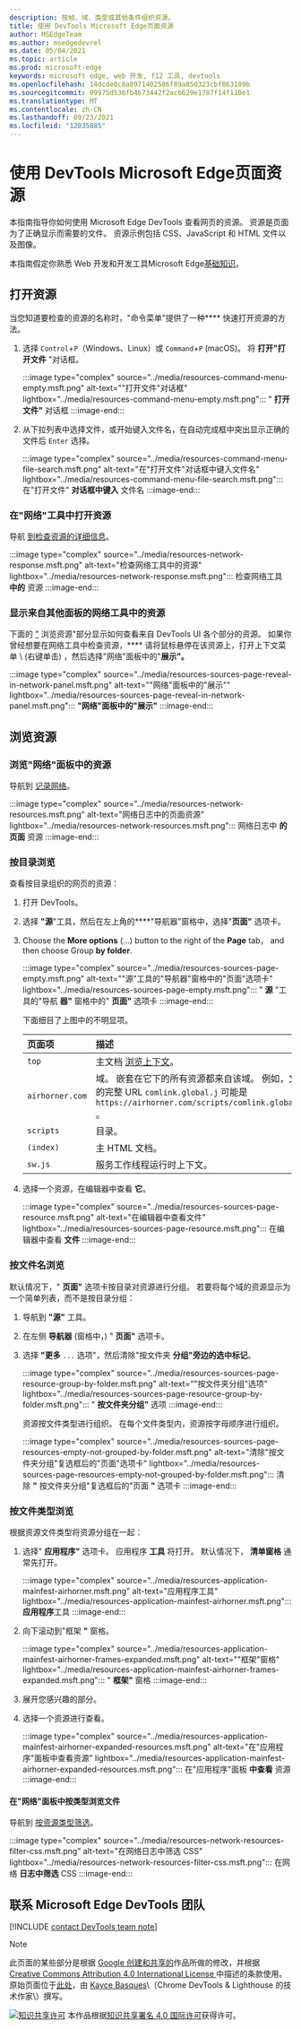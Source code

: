 ```yaml
---
description: 按帧、域、类型或其他条件组织资源。
title: 使用 DevTools Microsoft Edge页面资源
author: MSEdgeTeam
ms.author: msedgedevrel
ms.date: 05/04/2021
ms.topic: article
ms.prod: microsoft-edge
keywords: microsoft edge, web 开发, f12 工具, devtools
ms.openlocfilehash: 14dcde0c8a8971402586f89a850323cbf863189b
ms.sourcegitcommit: 09975d536fb4673442f2ac6629e1787f14f110e1
ms.translationtype: MT
ms.contentlocale: zh-CN
ms.lasthandoff: 09/23/2021
ms.locfileid: "12035885"
---
```

<!-- Copyright Kayce Basques

   Licensed under the Apache License, Version 2.0 (the "License");
   you may not use this file except in compliance with the License.
   You may obtain a copy of the License at

       https://www.apache.org/licenses/LICENSE-2.0

   Unless required by applicable law or agreed to in writing, software
   distributed under the License is distributed on an "AS IS" BASIS,
   WITHOUT WARRANTIES OR CONDITIONS OF ANY KIND, either express or implied.
   See the License for the specific language governing permissions and
   limitations under the License.  -->
# <a name="view-page-resources-with-microsoft-edge-devtools"></a>使用 DevTools Microsoft Edge页面资源

本指南指导你如何使用 Microsoft Edge DevTools 查看网页的资源。  资源是页面为了正确显示而需要的文件。  资源示例包括 CSS、JavaScript 和 HTML 文件以及图像。

本指南假定你熟悉 Web 开发和开发工具Microsoft Edge[基础知识][MicrosoftEdgeDevTools]。 [][MDNLearnWebDevelopment]

## <a name="open-resources"></a>打开资源

当您知道要检查的资源的名称时，"命令菜单"提供了一种**** 快速打开资源的方法。

1.  选择 `Control`+`P`（Windows、Linux）或 `Command`+`P` (macOS)。  将 **打开"打开文件** "对话框。

    :::image type="complex" source="../media/resources-command-menu-empty.msft.png" alt-text="&quot;打开文件&quot;对话框" lightbox="../media/resources-command-menu-empty.msft.png":::
       " **打开文件"** 对话框
    :::image-end:::

1.  从下拉列表中选择文件，或开始键入文件名，在自动完成框中突出显示正确的文件后 `Enter` 选择。

    :::image type="complex" source="../media/resources-command-menu-file-search.msft.png" alt-text="在&quot;打开文件&quot;对话框中键入文件名" lightbox="../media/resources-command-menu-file-search.msft.png":::
       在"打开文件" **对话框中键入** 文件名
    :::image-end:::

### <a name="open-resources-in-the-network-tool"></a>在"网络"工具中打开资源

导航 [到检查资源的详细信息][DevtoolsNetworkInspectDetailsResource]。

:::image type="complex" source="../media/resources-network-response.msft.png" alt-text="检查网络工具中的资源" lightbox="../media/resources-network-response.msft.png":::
   检查网络工具 **中的** 资源
:::image-end:::

### <a name="reveal-resources-in-the-network-tool-from-other-panels"></a>显示来自其他面板的网络工具中的资源

下面的 ["](#browse-resources) 浏览资源"部分显示如何查看来自 DevTools UI 各个部分的资源。  如果你曾经想要在网络工具中检查资源，**** 请将鼠标悬停在该资源上，打开上下文菜单 \ (右键单击\) ，然后选择"网络"面板中的"**展示"。**

:::image type="complex" source="../media/resources-sources-page-reveal-in-network-panel.msft.png" alt-text="&quot;网络&quot;面板中的&quot;展示&quot;" lightbox="../media/resources-sources-page-reveal-in-network-panel.msft.png":::
   **"网络"面板中的"展示"**
:::image-end:::

## <a name="browse-resources"></a>浏览资源

### <a name="browse-resources-in-the-network-panel"></a>浏览"网络"面板中的资源

导航到 [记录网络][DevtoolsNetworkLogActivity]。

:::image type="complex" source="../media/resources-network-resources.msft.png" alt-text="网络日志中的页面资源" lightbox="../media/resources-network-resources.msft.png":::
   网络日志中 **的页面** 资源
:::image-end:::

### <a name="browse-by-directory"></a>按目录浏览

查看按目录组织的网页的资源：

1.  打开 DevTools。
1.  选择 **"源**"工具，然后在左上角的****"导航器"窗格中，选择"**页面"** 选项卡。
1.  Choose the **More options** (...) button to the right of the **Page** tab， and then choose Group **by folder**.

    :::image type="complex" source="../media/resources-sources-page-empty.msft.png" alt-text="&quot;源&quot;工具的&quot;导航器&quot;窗格中的&quot;页面&quot;选项卡" lightbox="../media/resources-sources-page-empty.msft.png":::
       " **源** "工具的"导航 **器"** 窗格中的" **页面"** 选项卡
    :::image-end:::

    下面细目了上图中的不明显项。

    | 页面项 | 描述 |
    |:--- |:--- |
    | `top` | 主文档 [浏览上下文][MDNInlineFrame]。 |
    | `airhorner.com` | 域。  嵌套在它下的所有资源都来自该域。  例如，文件的完整 URL `comlink.global.j` 可能是 `https://airhorner.com/scripts/comlink.global.js` 。 |
    | `scripts` | 目录。 |
    | `(index)` | 主 HTML 文档。 |
    | `sw.js` | 服务工作线程运行时上下文。 |

1.  选择一个资源，在编辑器中查看 **它**。

    :::image type="complex" source="../media/resources-sources-page-resource.msft.png" alt-text="在编辑器中查看文件" lightbox="../media/resources-sources-page-resource.msft.png":::
       在编辑器中查看 **文件**
    :::image-end:::

### <a name="browse-by-filename"></a>按文件名浏览

默认情况下，" **页面"** 选项卡按目录对资源进行分组。  若要将每个域的资源显示为一个简单列表，而不是按目录分组：

1.  导航到 **"源"** 工具。
1.  在左侧 **导航器** (窗格中，) " **页面"** 选项卡。
1.  选择 **"更多** `...` 选项"，然后清除"按文件夹 **分组"旁边的选中标记**。

    :::image type="complex" source="../media/resources-sources-page-resource-group-by-folder.msft.png" alt-text="&quot;按文件夹分组&quot;选项" lightbox="../media/resources-sources-page-resource-group-by-folder.msft.png":::
       " **按文件夹分组"** 选项
    :::image-end:::

    资源按文件类型进行组织。  在每个文件类型内，资源按字母顺序进行组织。

    :::image type="complex" source="../media/resources-sources-page-resources-empty-not-grouped-by-folder.msft.png" alt-text="清除&quot;按文件夹分组&quot;复选框后的&quot;页面&quot;选项卡" lightbox="../media/resources-sources-page-resources-empty-not-grouped-by-folder.msft.png":::
       清除 **"** 按文件夹分组"复选框后的"页面 **"** 选项卡
    :::image-end:::

### <a name="browse-by-file-type"></a>按文件类型浏览

根据资源文件类型将资源分组在一起：

1.  选择" **应用程序"** 选项卡。 应用程序 **工具** 将打开。  默认情况下， **清单窗格** 通常先打开。

    :::image type="complex" source="../media/resources-application-mainfest-airhorner.msft.png" alt-text="应用程序工具" lightbox="../media/resources-application-mainfest-airhorner.msft.png":::
       **应用程序**工具
    :::image-end:::

1.  向下滚动到"框架 **"** 窗格。

    :::image type="complex" source="../media/resources-application-mainfest-airhorner-frames-expanded.msft.png" alt-text="&quot;框架&quot;窗格" lightbox="../media/resources-application-mainfest-airhorner-frames-expanded.msft.png":::
       " **框架"** 窗格
    :::image-end:::

1.  展开您感兴趣的部分。
1.  选择一个资源进行查看。

    :::image type="complex" source="../media/resources-application-mainfest-airhorner-expanded-resources.msft.png" alt-text="在&quot;应用程序&quot;面板中查看资源" lightbox="../media/resources-application-mainfest-airhorner-expanded-resources.msft.png":::
       在"应用程序"面板 **中查看** 资源
    :::image-end:::

#### <a name="browse-files-by-type-in-the-network-panel"></a>在"网络"面板中按类型浏览文件

导航到 [按资源类型筛选][DevtoolsNetworkFilterByResourceType]。

:::image type="complex" source="../media/resources-network-resources-filter-css.msft.png" alt-text="在网络日志中筛选 CSS" lightbox="../media/resources-network-resources-filter-css.msft.png":::
   在网络 **日志中筛选** CSS
:::image-end:::

## <a name="getting-in-touch-with-the-microsoft-edge-devtools-team"></a>联系 Microsoft Edge DevTools 团队

[!INCLUDE [contact DevTools team note](../includes/contact-devtools-team-note.md)]

<!-- links -->

[MicrosoftEdgeDevTools]: ../../devtools-guide-chromium/index.md "Microsoft Edge (Chromium) 开发人员工具 | Microsoft Docs"
[DevtoolsNetworkFilterByResourceType]: ../network/index.md#filter-by-resource-type "按资源类型筛选 - 检查 DevTools Microsoft Edge中的网络|Microsoft Docs"
[DevtoolsNetworkInspectDetailsResource]: ../network/index.md#inspect-the-details-of-the-resource "检查资源的详细信息 - 检查开发人员工具Microsoft Edge中的网络|Microsoft Docs"
[DevtoolsNetworkLogActivity]: ../network/index.md#log-network-activity "记录网络活动 - 在 DevTools Microsoft Edge中检查|Microsoft Docs"

[MDNInlineFrame]: https://developer.mozilla.org/docs/Web/HTML/Element/iframe "<iframe>：内联 Frame 元素|MDN"
[MDNLearnWebDevelopment]: https://developer.mozilla.org/docs/Learn "了解 Web 开发|MDN"

> [!NOTE]
> 此页面的某些部分是根据 [Google 创建和共享的][GoogleSitePolicies]作品所做的修改，并根据[ Creative Commons Attribution 4.0 International License ][CCA4IL]中描述的条款使用。
> 原始页面位于[此处](https://developers.google.com/web/tools/chrome-devtools/resources/index)，由 [Kayce Basques][KayceBasques]\（Chrome DevTools \& Lighthouse 的技术作家\）撰写。

[![知识共享许可][CCby4Image]][CCA4IL] 本作品根据[知识共享署名 4.0 国际许可][CCA4IL]获得许可。

[CCA4IL]: https://creativecommons.org/licenses/by/4.0
[CCby4Image]: https://i.creativecommons.org/l/by/4.0/88x31.png
[GoogleSitePolicies]: https://developers.google.com/terms/site-policies
[KayceBasques]: https://developers.google.com/web/resources/contributors#kayce-basques
